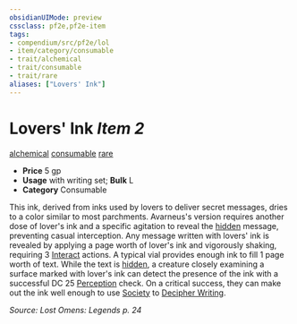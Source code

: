 ```yaml
---
obsidianUIMode: preview
cssclass: pf2e,pf2e-item
tags:
- compendium/src/pf2e/lol
- item/category/consumable
- trait/alchemical
- trait/consumable
- trait/rare
aliases: ["Lovers' Ink"]
---
```

# Lovers' Ink *Item 2*  
[alchemical](../../../rules/traits/alchemical.md)  [consumable](../../../rules/traits/consumable.md)  [rare](../../../rules/traits/rare.md)  

- **Price** 5 gp
- **Usage** with writing set; **Bulk** L
- **Category** Consumable

This ink, derived from inks used by lovers to deliver secret messages, dries to a color similar to most parchments. Avarneus's version requires another dose of lover's ink and a specific agitation to reveal the [hidden](../../../rules/conditions.md#Hidden) message, preventing casual interception. Any message written with lovers' ink is revealed by applying a page worth of lover's ink and vigorously shaking, requiring 3 [Interact](../../../rules/actions/interact.md) actions. A typical vial provides enough ink to fill 1 page worth of text. While the text is [hidden](../../../rules/conditions.md#Hidden), a creature closely examining a surface marked with lover's ink can detect the presence of the ink with a successful DC 25 [Perception](../../skills.md#Perception) check. On a critical success, they can make out the ink well enough to use [Society](../../skills.md#Society) to [Decipher Writing](../../../rules/actions/decipher-writing.md).

*Source: Lost Omens: Legends p. 24*